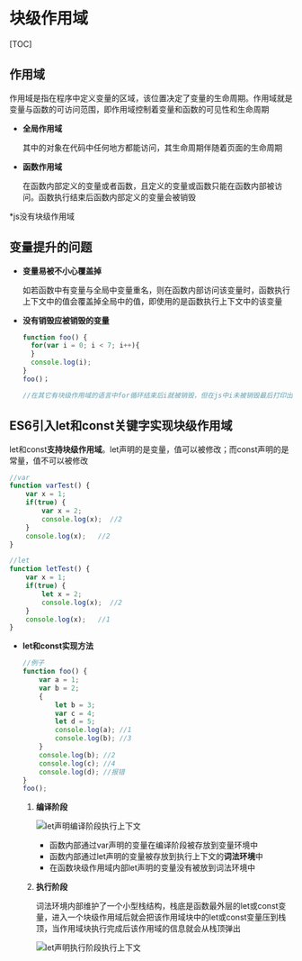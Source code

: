 # 块级作用域

[TOC]

## 作用域

作用域是指在程序中定义变量的区域，该位置决定了变量的生命周期。作用域就是变量与函数的可访问范围，即作用域控制着变量和函数的可见性和生命周期

- **全局作用域**

  其中的对象在代码中任何地方都能访问，其生命周期伴随着页面的生命周期

- **函数作用域**

  在函数内部定义的变量或者函数，且定义的变量或函数只能在函数内部被访问。函数执行结束后函数内部定义的变量会被销毁

*js没有块级作用域



## 变量提升的问题

- **变量易被不小心覆盖掉**

  如若函数中有变量与全局中变量重名，则在函数内部访问该变量时，函数执行上下文中的值会覆盖掉全局中的值，即使用的是函数执行上下文中的该变量

- **没有销毁应被销毁的变量**

  ```javascript
  function foo() {
    for(var i = 0; i < 7; i++){
    }
    console.log(i);  
  }
  foo()；
  
  //在其它有块级作用域的语言中for循环结束后i就被销毁，但在js中i未被销毁最后打印出来7
  ```



## ES6引入let和const关键字实现块级作用域

let和const**支持块级作用域**。let声明的是变量，值可以被修改；而const声明的是常量，值不可以被修改

```javascript
//var
function varTest() {
    var x = 1;
    if(true) {
        var x = 2;  
        console.log(x);  //2
    }
    console.log(x);   //2
}

//let
function letTest() {
    var x = 1;
    if(true) {
        let x = 2;  
        console.log(x);  //2
    }
    console.log(x);   //1
}
```

- **let和const实现方法**

  ```JavaScript
  //例子
  function foo() {
      var a = 1;
      var b = 2;
      {
          let b = 3;
          var c = 4;
          let d = 5;
          console.log(a); //1
          console.log(b); //3
      }
      console.log(b); //2
      console.log(c); //4
      console.log(d); //报错
  }
  foo();
  ```

  1. **编译阶段**

     ![let声明编译阶段执行上下文](F:\前端笔记\studyNote\images\let声明编译阶段执行上下文.jpg)

     - 函数内部通过var声明的变量在编译阶段被存放到变量环境中
     - 函数内部通过let声明的变量被存放到执行上下文的**词法环境**中
     - 在函数块级作用域内部let声明的变量没有被放到词法环境中

  2. **执行阶段**

     词法环境内部维护了一个小型栈结构，栈底是函数最外层的let或const变量，进入一个块级作用域后就会把该作用域块中的let或const变量压到栈顶，当作用域块执行完成后该作用域的信息就会从栈顶弹出

     ![let声明执行阶段执行上下文](F:\前端笔记\studyNote\images\let声明执行阶段执行上下文.jpg)

  

  